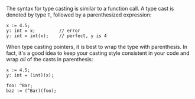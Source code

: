 The syntax for type casting is similar to a function call. A type cast is denoted by type `T`, followed by a parenthesized expression:

	x := 4.5;
	y: int = x; 		// error
	y: int = int(x); 	// perfect, y is 4

When type casting pointers, it is best to wrap the type with parenthesis. In fact, it's a good idea to keep your casting style consistent in your code and wrap _all_ of the casts in parenthesis:

	x := 4.5;
	y: int = (int)(x);

	foo: ^Bar;
	baz := (^Bar)(foo);